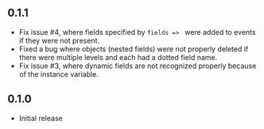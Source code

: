 ## 0.1.1
 - Fix issue #4, where fields specified by `fields => ` were added to events if
   they were not present.
 - Fixed a bug where objects (nested fields) were not properly deleted if there
   were multiple levels and each had a dotted field name.
 - Fix issue #3, where dynamic fields are not recognized properly because of the
   instance variable.
## 0.1.0
 - Initial release
